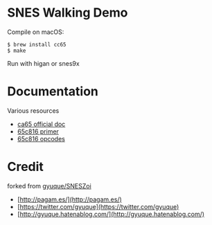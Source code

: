 # SNES Walking Demo

Compile on macOS:

```
$ brew install cc65
$ make
```

Run with higan or snes9x

# Documentation

Various resources

* [ca65 official doc](https://cc65.github.io/doc/ca65.html)
* [65c816 primer](http://softpixel.com/~cwright/sianse/docs/65816NFO.HTM)
* [65c816 opcodes](http://www.6502.org/tutorials/65c816opcodes.html)

# Credit

forked from [gyuque/SNESZoi](https://github.com/gyuque/SNESZoi)

* [http://pagam.es/](http://pagam.es/)
* [https://twitter.com/gyuque](https://twitter.com/gyuque)
* [http://gyuque.hatenablog.com/](http://gyuque.hatenablog.com/)

